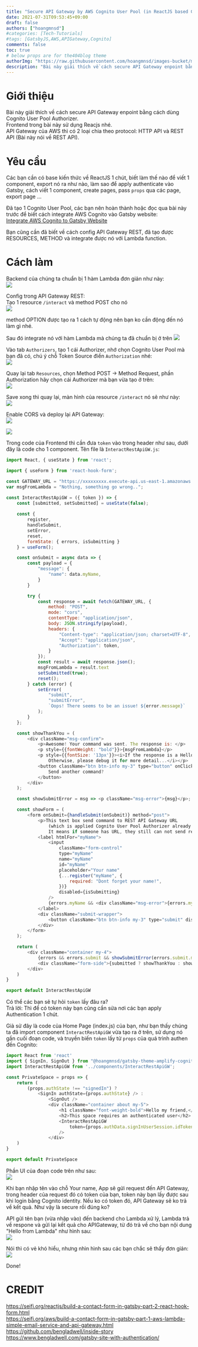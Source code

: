 ```yaml
---
title: "Secure API Gateway by AWS Cognito User Pool (in ReactJS based Gatsby App)"
date: 2021-07-31T09:53:45+09:00
draft: false
authors: ["hoangmnsd"]
#categories: [Tech-Tutorials]
#tags: [GatsbyJS,AWS,APIGateway,Cognito]
comments: false
toc: true
# below props are for the404blog theme
authorImg: "https://raw.githubusercontent.com/hoangmnsd/images-bucket/master/static/images/hoangmsnd-avatar001.jpg"
description: "Bài này giải thích về cách secure API Gateway enpoint bằng cách dùng Cognito User Pool Authorizer. "
---
```


# Giới thiệu

Bài này giải thích về cách secure API Gateway enpoint bằng cách dùng Cognito User Pool Authorizer.  
Frontend trong bài này sử dụng Reacjs nhé.  
API Gateway của AWS thì có 2 loại chia theo protocol: HTTP API và REST API (Bài này nói về REST API). 

# Yêu cầu

Các bạn cần có base kiến thức về ReactJS 1 chút, biết làm thế nào để viết 1 component, export nó ra như nào, 
làm sao để apply authenticate vào Gatsby, cách viết 1 component, create pages, pass `props` qua các page, export page ...

Đã tạo 1 Cognito User Pool,
các bạn nên hoàn thành hoặc đọc qua bài này trước để biết cách integrate AWS Cognito vào Gatsby website:  
[Integrate AWS Cognito to Gatsby Website](../../posts/integrate-aws-cognito-to-gatsby-website/)

Bạn cũng cần đã biết về cách config API Gateway REST, đã tạo được RESOURCES, METHOD và integrate được nó với Lambda function.

# Cách làm

Backend của chúng ta chuẩn bị 1 hàm Lambda đơn giản như này:  
![](https://raw.githubusercontent.com/hoangmnsd/images-bucket/master/static/images/apigw-rest-cognito-uspool-lambda.jpg)

Config trong API Gateway REST:  
Tạo 1 resource `/interact` và method POST cho nó  
![](https://raw.githubusercontent.com/hoangmnsd/images-bucket/master/static/images/apigw-rest-cognito-uspool-authorizer-resources-interact.jpg)  

method OPTION được tạo ra 1 cách tự động nên bạn ko cần động đến nó làm gì nhé.  

Sau đó integrate nó với hàm Lambda mà chúng ta đã chuẩn bị ở trên
![](https://raw.githubusercontent.com/hoangmnsd/images-bucket/master/static/images/apigw-rest-cognito-uspool-authorizer-post-integrate-lambda.jpg)  

Vào tab `Authorizers`, tạo 1 cái Authorizer, nhớ chọn Cognito User Pool mà bạn đã có, chú ý chỗ Token Source điền `Authorization` nhé:  
![](https://raw.githubusercontent.com/hoangmnsd/images-bucket/master/static/images/apigw-rest-cognito-uspool-authorizer-create0.jpg)

Quay lại tab `Resources`, chọn Method POST -> Method Request, phần Authorization hãy chọn cái Authorizer mà bạn vừa tạo ở trên:  
![](https://raw.githubusercontent.com/hoangmnsd/images-bucket/master/static/images/apigw-rest-cognito-uspool-authorizer-resource-post.jpg)

Save xong thì quay lại, màn hình của resource `/interact` nó sẽ như này:  
![](https://raw.githubusercontent.com/hoangmnsd/images-bucket/master/static/images/apigw-rest-cognito-uspool-authorizer1.jpg)

Enable CORS và deploy lại API Gateway:  
![](https://raw.githubusercontent.com/hoangmnsd/images-bucket/master/static/images/apigw-rest-cognito-uspool-authorizer-cors.jpg)  

![](https://raw.githubusercontent.com/hoangmnsd/images-bucket/master/static/images/apigw-rest-cognito-uspool-authorizer-deploy.jpg)


Trong code của Frontend thì cần đưa `token` vào trong header như sau, dưới đây là code cho 1 component. Tên file là `InteractRestApiGW.js`:    
```js
import React, { useState } from 'react';

import { useForm } from 'react-hook-form';

const GATEWAY_URL = "https://xxxxxxxxx.execute-api.us-east-1.amazonaws.com/dev/interact"; // REST API Gateway (API has applied Authorizer already)
var msgFromLambda = "Nothing, something go wrong..";

const InteractRestApiGW = ({ token }) => {
    const [submitted, setSubmitted] = useState(false);
    
    const {
        register,
        handleSubmit,
        setError,
        reset,
        formState: { errors, isSubmitting }
    } = useForm();

    const onSubmit = async data => {
        const payload = {
            "message": {
                "name": data.myName,
            }
        }

        try {
            const response = await fetch(GATEWAY_URL, {
                method: "POST",
                mode: "cors",
                contentType: "application/json",
                body: JSON.stringify(payload),
                headers: {
                    "Content-type": "application/json; charset=UTF-8",
                    "Accept": "application/json",
                    "Authorization": token,
                }
            });
            const result = await response.json();
            msgFromLambda = result.text
            setSubmitted(true);
            reset();
        } catch (error) {
            setError(
                "submit",
                "submitError",
                `Oops! There seems to be an issue! ${error.message}`
            );
        }
    };

    const showThankYou = (
        <div className="msg-confirm">
            <p>Awesome! Your command was sent. The response is: </p> 
            <p style={{fontWeight: "bold"}}>{msgFromLambda}</p>
            <p style={{fontSize: '13px'}}><i>If the response is a Hello your name from Lambda, it means Backend recognized you. Congras!
                Otherwise, please debug it for more detail...</i></p>
            <button className="btn btn-info my-3" type="button" onClick={() => setSubmitted(false)}>
                Send another command?
            </button>
        </div>
    );

    const showSubmitError = msg => <p className="msg-error">{msg}</p>;

    const showForm = (
        <form onSubmit={handleSubmit(onSubmit)} method="post">
            <p>This text box send command to REST API Gateway URL
                (which is applied Cognito User Pool Authorizer already.
                It means if someone has URL, they still can not send requests to it unless they authenticated this page): </p>
            <label htmlFor="myName">
                <input
                    className="form-control"
                    type="myName"
                    name="myName"
                    id="myName"
                    placeholder="Your name"
                    {...register("myName", {
                        required: "Dont forget your name!",
                    })}
                    disabled={isSubmitting}
                />
                {errors.myName && <div className="msg-error">{errors.myName.message}</div>}
            </label>
            <div className="submit-wrapper">
                <button className="btn btn-info my-3" type="submit" disabled={isSubmitting}>Send command</button>
            </div>
        </form>
    );

    return (
        <div className="container my-4">
            {errors && errors.submit && showSubmitError(errors.submit.message)}
            <div className="form-side">{submitted ? showThankYou : showForm}</div>
        </div>
    )
}

export default InteractRestApiGW
```

Có thể các bạn sẽ tự hỏi `token` lấy đâu ra?  
Trả lời: Thì để có token này bạn cũng cần sửa nơi các bạn apply Authentication 1 chút.  

Giả sử đây là code của Home Page (index.js) của bạn, như bạn thấy chúng ta đã import component `InteractRestApiGW` vừa tạo ra ở trên, sử dụng nó gần cuối đoạn code, và truyền biến `token` lấy từ `props` của quá trình authen đến Cognito:  

```js
import React from 'react'
import { SignIn, SignOut } from "@hoangmnsd/gatsby-theme-amplify-cognito";
import InteractRestApiGW from '../components/InteractRestApiGW';

const PrivateSpace = props => {
    return (
        (props.authState !== "signedIn") ?
            <SignIn authState={props.authState} /> :
                <SignOut />
                <div className="container about my-5">
                    <h1 className="font-weight-bold">Hello my friend,</h1>
                    <h2>This space requires an authenticated user</h2>
                    <InteractRestApiGW 
                        token={props.authData.signInUserSession.idToken.jwtToken}
                    />
                </div>
    )
}

export default PrivateSpace

```

Phần UI của đoạn code trên như sau:  
![](https://raw.githubusercontent.com/hoangmnsd/images-bucket/master/static/images/apigw-rest-cognito-uspool-authorizer-ui-reactjs.jpg)

Khi bạn nhập tên vào chỗ Your name, App sẽ gửi request đến API Gateway, trong header của request đó có token của bạn, token này bạn lấy được sau khi login bằng Cognito identity. Nếu ko có token đó, API Gateway sẽ ko trả về kết quả. Như vậy là secure rồi đúng ko?

API gửi tên bạn (vừa nhập vào) đến backend cho Lambda xử lý, Lambda trả về respone và gửi lại kết quả cho APIGateway, từ đó trả về cho bạn nội dung "Hello <your-name> from Lambda" như hình sau:  
![](https://raw.githubusercontent.com/hoangmnsd/images-bucket/master/static/images/apigw-rest-cognito-uspool-authorizer-ui-reactjs-response.jpg)

Nói thì có vẻ khó hiểu, nhưng nhìn hình sau các bạn chắc sẽ thấy đơn giản:  
![](https://raw.githubusercontent.com/hoangmnsd/images-bucket/master/static/images/apigw-rest-cognito-uspool-authorizer-diagram.jpg)

Done!

# CREDIT

https://seifi.org/reactjs/build-a-contact-form-in-gatsby-part-2-react-hook-form.html  
https://seifi.org/aws/build-a-contact-form-in-gatsby-part-1-aws-lambda-simple-email-service-and-api-gateway.html  
https://github.com/bengladwell/inside-story  
https://www.bengladwell.com/gatsby-site-with-authentication/  